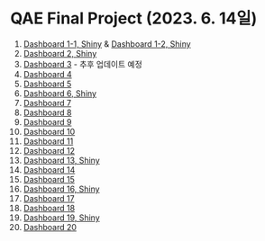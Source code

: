 # QAE Final Project (2023. 6. 14일)

1. [Dashboard 1-1, Shiny](https://myeongkwon.shinyapps.io/final1/) & [Dashboard 1-2, Shiny](http://rpubs.com/qae2023/1054018)
2. [Dashboard 2, Shiny](https://hozy09-ryeo0myung0kang.shinyapps.io/QAE2023_chatGPT/)
3. [Dashboard 3](3.html) - 추후 업데이트 예정
4. [Dashboard 4](https://finalproject-qae-dataanalysisbasic.shinyapps.io/finalProject/)
5. [Dashboard 5](5.html)
6. [Dashboard 6, Shiny]()
7. [Dashboard 7](7.html)
8. [Dashboard 8](8.html)
9. [Dashboard 9](9.html)
10. [Dashboard 10](10.html)
11. [Dashboard 11](11.html)
12. [Dashboard 12](12.html)
13. [Dashboard 13, Shiny](https://james-s-lee.shinyapps.io/2023SeoulRealEstateDashboard/)
14. [Dashboard 14](14.html)
15. [Dashboard 15](15.html)
16. [Dashboard 16, Shiny](https://jeongyeonquant.shinyapps.io/shiny1/)
17. [Dashboard 17](17.html)
18. [Dashboard 18](18.html)
19. [Dashboard 19, Shiny](https://herbstbaum.shinyapps.io/project/)
20. [Dashboard 20](20.html)
